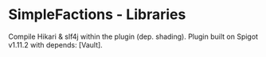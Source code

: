 # SimpleFactions - Libraries
Compile Hikari & slf4j within the plugin (dep. shading).
Plugin built on Spigot v1.11.2 with depends: [Vault].
